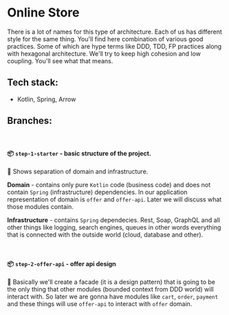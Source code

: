 # Online Store 

There is a lot of names for this type of architecture. Each of us has different style for the same thing. You'll find here  combination of various good practices. Some of which are hype terms like DDD, TDD, FP practices along with hexagonal architecture. We'll try to keep high cohesion and low coupling. You'll see what that means. 

## Tech stack: 
- Kotlin, Spring, Arrow

## Branches:

<br>

#### 📦 `step-1-starter` - basic structure of the project. 

📜 Shows separation of domain and infrastructure. 

**Domain** - contains only pure `Kotlin` code (business code) and does not contain `Spring` (infrastructure) dependencies. In our application representation of domain is `offer` and `offer-api`. Later we will discuss what those modules contain. 

**Infrastructure** - contains `Spring` dependecies. Rest, Soap, GraphQL and all other things like logging, search engines, queues in other words everything that is connected with the outside world (cloud, database and other).

<br>

#### 📦 `step-2-offer-api` - offer api design

📜 Basically we'll create a facade (it is a design pattern) that is going to be the only thing that other modules (bounded context from DDD world) will interact with. So later we are gonna have modules like `cart`, `order`, `payment` and these things will use `offer-api` to interact with `offer` domain.
